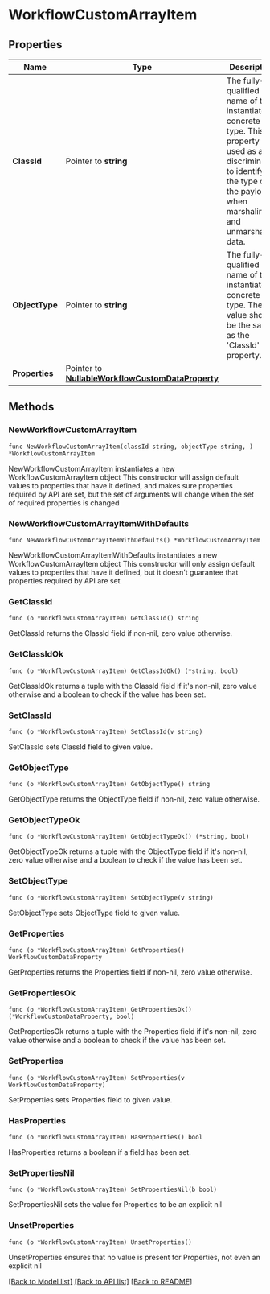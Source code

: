 # WorkflowCustomArrayItem

## Properties

Name | Type | Description | Notes
------------ | ------------- | ------------- | -------------
**ClassId** | Pointer to **string** | The fully-qualified name of the instantiated, concrete type. This property is used as a discriminator to identify the type of the payload when marshaling and unmarshaling data. | [default to "workflow.CustomArrayItem"]
**ObjectType** | Pointer to **string** | The fully-qualified name of the instantiated, concrete type. The value should be the same as the &#39;ClassId&#39; property. | [default to "workflow.CustomArrayItem"]
**Properties** | Pointer to [**NullableWorkflowCustomDataProperty**](workflow.CustomDataProperty.md) |  | [optional] 

## Methods

### NewWorkflowCustomArrayItem

`func NewWorkflowCustomArrayItem(classId string, objectType string, ) *WorkflowCustomArrayItem`

NewWorkflowCustomArrayItem instantiates a new WorkflowCustomArrayItem object
This constructor will assign default values to properties that have it defined,
and makes sure properties required by API are set, but the set of arguments
will change when the set of required properties is changed

### NewWorkflowCustomArrayItemWithDefaults

`func NewWorkflowCustomArrayItemWithDefaults() *WorkflowCustomArrayItem`

NewWorkflowCustomArrayItemWithDefaults instantiates a new WorkflowCustomArrayItem object
This constructor will only assign default values to properties that have it defined,
but it doesn't guarantee that properties required by API are set

### GetClassId

`func (o *WorkflowCustomArrayItem) GetClassId() string`

GetClassId returns the ClassId field if non-nil, zero value otherwise.

### GetClassIdOk

`func (o *WorkflowCustomArrayItem) GetClassIdOk() (*string, bool)`

GetClassIdOk returns a tuple with the ClassId field if it's non-nil, zero value otherwise
and a boolean to check if the value has been set.

### SetClassId

`func (o *WorkflowCustomArrayItem) SetClassId(v string)`

SetClassId sets ClassId field to given value.


### GetObjectType

`func (o *WorkflowCustomArrayItem) GetObjectType() string`

GetObjectType returns the ObjectType field if non-nil, zero value otherwise.

### GetObjectTypeOk

`func (o *WorkflowCustomArrayItem) GetObjectTypeOk() (*string, bool)`

GetObjectTypeOk returns a tuple with the ObjectType field if it's non-nil, zero value otherwise
and a boolean to check if the value has been set.

### SetObjectType

`func (o *WorkflowCustomArrayItem) SetObjectType(v string)`

SetObjectType sets ObjectType field to given value.


### GetProperties

`func (o *WorkflowCustomArrayItem) GetProperties() WorkflowCustomDataProperty`

GetProperties returns the Properties field if non-nil, zero value otherwise.

### GetPropertiesOk

`func (o *WorkflowCustomArrayItem) GetPropertiesOk() (*WorkflowCustomDataProperty, bool)`

GetPropertiesOk returns a tuple with the Properties field if it's non-nil, zero value otherwise
and a boolean to check if the value has been set.

### SetProperties

`func (o *WorkflowCustomArrayItem) SetProperties(v WorkflowCustomDataProperty)`

SetProperties sets Properties field to given value.

### HasProperties

`func (o *WorkflowCustomArrayItem) HasProperties() bool`

HasProperties returns a boolean if a field has been set.

### SetPropertiesNil

`func (o *WorkflowCustomArrayItem) SetPropertiesNil(b bool)`

 SetPropertiesNil sets the value for Properties to be an explicit nil

### UnsetProperties
`func (o *WorkflowCustomArrayItem) UnsetProperties()`

UnsetProperties ensures that no value is present for Properties, not even an explicit nil

[[Back to Model list]](../README.md#documentation-for-models) [[Back to API list]](../README.md#documentation-for-api-endpoints) [[Back to README]](../README.md)


